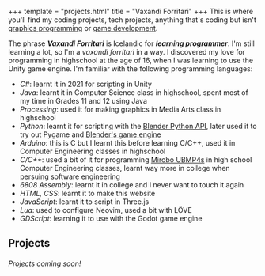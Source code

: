 +++
template = "projects.html"
title = "Vaxandi Forritari"
+++
This is where you'll find my coding projects, tech projects, anything that's coding but isn't <a id="aspiring_graphics_programmer" href="/projects/aspiring_graphics_programmer/">graphics programming</a> or <a id="wannabe_game_developer" href="/projects/wannabe_game_developer/">game development</a>.

The phrase ***Vaxandi Forritari*** is Icelandic for ***learning programmer***. I'm still learning a lot, so I'm a *vaxandi forritari* in a way. I discovered my love for programming in highschool at the age of 16, when I was learning to use the Unity game engine. I'm familiar with the following programming languages:
- *C#*: learnt it in 2021 for scripting in Unity
- *Java*: learnt it in Computer Science class in highschool, spent most of my time in Grades 11 and 12 using Java
- *Processing*: used it for making graphics in Media Arts class in highschool
- *Python*: learnt it for scripting with the [Blender Python API](https://docs.blender.org/api/current/index.html), later used it to try out Pygame and [Blender's game engine](https://upbge.org/#/)
- *Arduino*: this is C but I learnt this before learning C/C++, used it in Computer Engineering classes in highschool
- *C/C++*: used a bit of it for programming [Mirobo UBMP4s](https://mirobo.tech/ubmp4) in high school Computer Engineering classes, learnt way more in college when persuing software engineering
- *6808 Assembly*: learnt it in college and I never want to touch it again
- *HTML, CSS*: learnt it to make this website
- *JavaScript*: learnt it to script in Three.js
- *Lua*: used to configure Neovim, used a bit with LÖVE
- *GDScript*: learning it to use with the Godot game engine
 ## Projects
###### Projects coming soon!  
